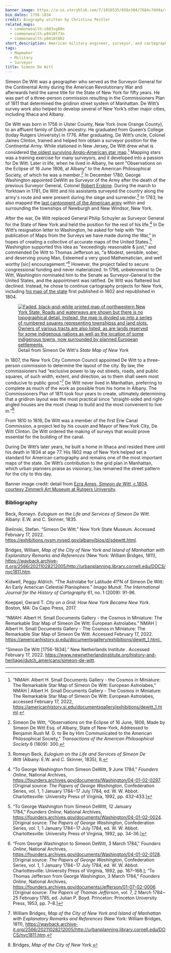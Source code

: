 ```yaml
---
banner_image: https://a-us.storyblok.com/f/1016535/858x384/7684c7dd4a/simeon_de_witt.jpg
bio_dates: 1756-1834
credit: Biography written by Christina Peitler
related_maps:
  - commonwealth:z603vg68n
  - commonwealth:p8418t73n
  - commonwealth:p8418t802
short_description: American military engineer, surveyor, and cartographer
tags:
  - Mapmaker
  - Military
  - Surveyor
title: Simeon De Witt
---
```

Simeon De Witt was a geographer who served as the Surveyor General for the Continental Army during the American Revolutionary War and afterwards held the same title for the State of New York for fifty years. He was part of a three-person commission resulting in the Commissioners Plan of 1811 that determined the gridiron street system of Manhattan. De Witt’s survey work also helped to develop several of New York’s other major cities, including Ithaca and Albany.

De Witt was born in 1756 in Ulster County, New York (now Orange County), to an affluent family of Dutch ancestry. He graduated from Queen’s College (today Rutgers University) in 1776. After graduating, De Witt’s uncle, Colonel James Clinton, trained and helped him obtain a surveyor position for the Continental Army. While stationed in New Jersey, De Witt drew what is considered [the oldest surviving Anglo-American star map](https://americanhistory.si.edu/documentsgallery/exhibitions/dewitt_1.html).[^1] Mapping stars was a training exercise for many surveyors, and it developed into a passion for De Witt. Later in life, when he lived in Albany, he sent “Observations on the Eclipse of 16 June 1806, at Albany” to the American Philosophical Society, of which he was a member.[^2] In December 1780, George Washington appointed DeWitt as Surveyor of the Army after the death of the previous Surveyor General, Colonel [Robert Erskine](/people/robert-erskine/). During the march to Yorktown in 1781, De Witt and his assistants surveyed the country along the army's route and were present during the siege and surrender.[^3] In 1783, he also mapped the [last cantonment of the American army](/maps/commonwealth:p8418t802/) within and surrounding the townships of Newburgh and New Windsor, New York. 

After the war, De Witt replaced General Philip Schuyler as Surveyor General for the State of New York and held the position for the rest of his life.[^4] In De Witt’s resignation letter to Washington, he asked for help with “the publication of Maps from the Surveys we have made during the War,” in hopes of creating a collective of accurate maps of the United States.[^5] Washington supported this idea as “exceedingly reasonable & just,” and commended De Witt to Thomas Jefferson as, “a Modest, sensible, sober, and deserving young Man, Esteemed a very good Mathematician, and well worthy \[sic\] encouragement.”[^6] However, the project failed to secure congressional funding and never materialized. In 1796, unbeknownst to De Witt, Washington nominated him to the Senate as Surveyor-General to the United States, and the appointment was ratified. De Witt was flattered but declined. Instead, he chose to continue cartography projects for New York, including [his map of the state](https://collections.leventhalmap.org/search/commonwealth:6t053q20w) first published in 1802 and republished in 1804.

<figure class="table m-auto">
  <a href="/maps/commonwealth:z603vg68n/">
    <img src="https://iiif.digitalcommonwealth.org/iiif/2/commonwealth:6108vt35r/729,282,4389,2427/1000,/0/default.jpg" alt="Faded, black-and-white printed map of northwestern New York State. Roads and waterways are shown but there is no topographical detail. Instead, the map is divided up into a series of numbered squares representing townshipss and land plots. Owners of various tracts are also listed, as are lands reserved for some indigenous nations as well as the location of some indigenous towns, now surrounded by planned European settlements." />
  </a>
  <figcaption class="table-caption caption-bottom mt-0">
    Detail from Simeon De Witt&#39;s <em>State Map of New York</em>
  <figcaption>
</figure>

In 1807, the New York City Common Council appointed De Witt to a three-person commission to determine the layout of the city. By law, the commissioners had “exclusive power to lay out streets, roads, and public squares, of such width, extent, and direction, as to them shall seem most conducive to public good.”[^7] De Witt never lived in Manhattan, preferring to complete as much of the work as possible from his home in Albany. The Commissioners Plan of 1811 took four years to create, ultimately determining that a gridiron layout was the most practical since “straight-sided and right-angled houses are the most cheap to build and the most convenient to live in.”[^8]

From 1810 to 1816, De Witt was a member of the first Erie Canal Commission, a project led by his cousin and Mayor of New York City, De Witt Clinton. De Witt ordered the making of surveys that would prove essential for the building of the canal.

During De Witt’s later years, he built a home in Ithaca and resided there until his death in 1834 at age 77. His 1802 map of New York helped set a standard for American cartography and remains one of the most important maps of the state. De Witt’s contribution to the grid plan in Manhattan, which urban planners praise as visionary, has remained the street pattern for the city to this day.

Banner image credit: detail from [Ezra Ames, _Simeon de Witt,_ c.1804, courtesy Zimmerli Art Museum at Rutgers University](https://zimmerli.emuseum.com/objects/58238/simeon-de-witt).

[^1]: “NMAH: Albert H. Small Documents Gallery - the Cosmos in Miniature: The Remarkable Star Map of Simeon De Witt: European Astrolabes,” NMAH | Albert H. Small Documents Gallery - The Cosmos in Miniature: The Remarkable Star Map of Simeon De Witt: European Astrolabes, accessed February 17, 2022, https://americanhistory.si.edu/documentsgallery/exhibitions/dewitt_1.html.

[^2]: Simeon De Witt, “Observations on the Eclipse of 16 June, 1806, Made by Simeon De Witt Esq. of Albany, State of New-York, Addressed to Benjamin Rush M. D. to Be by Him Communicated to the American Philosophical Society,” _Transactions of the American Philosophical Society_ 6 (1809): 300.

[^3]: Romeyn Beck, _Eulogium on the Life and Services of Simeon De Witt_ (Albany: E.W. and C. Skinner, 1835), 8.

[^4]: “To George Washington from Simeon DeWitt, 9 June 1784,” _Founders Online_, National Archives, https://founders.archives.gov/documents/Washington/04-01-02-0297. \[Original source: _The Papers of George Washington_, Confederation Series, vol. 1, 1 January 1784 – 17 July 1784, ed. W. W. Abbot. Charlottesville: University Press of Virginia, 1992, pp. 432–433.\]

[^5]: “To George Washington from Simeon DeWitt, 12 January 1784,” _Founders Online_, National Archives, https://founders.archives.gov/documents/Washington/04-01-02-0024. \[Original source: _The Papers of George Washington_, Confederation Series, vol. 1, 1 January 1784 – 17 July 1784, ed. W. W. Abbot. Charlottesville: University Press of Virginia, 1992, pp. 34–36.\]

[^6]: “From George Washington to Simeon DeWitt, 3 March 1784,” _Founders Online_, National Archives, https://founders.archives.gov/documents/Washington/04-01-02-0128. \[Original source: _The Papers of George Washington_, Confederation Series, vol. 1, 1 January 1784 – 17 July 1784, ed. W. W. Abbot. Charlottesville: University Press of Virginia, 1992, pp. 167–168.\]; “To Thomas Jefferson from George Washington, 3 March 1784,” _Founders Online_, National Archives, https://founders.archives.gov/documents/Jefferson/01-07-02-0006. \[Original source: _The Papers of Thomas Jefferson_, vol. 7, 2 March 1784 – 25 February 1785, ed. Julian P. Boyd. Princeton: Princeton University Press, 1953, pp. 7–8.\]

[^7]: William Bridges, _Map of the City of New York and Island of Manhattan with Explanatory Remarks and References_ (New York: William Bridges, 1811), https://wayback.archive-it.org/2566/20211028212005/http://urbanplanning.library.cornell.edu/DOCS/nyc1811.htm.

[^8]: Bridges, _Map of the City of New York_.

### Bibliography

Beck, Romeyn. _Eulogium on the Life and Services of Simeon De Witt_. Albany: E.W. and C. Skinner, 1835.

Bielinski, Stefan. “Simeon De Witt.” New York State Museum. Accessed February 17, 2022. https://exhibitions.nysm.nysed.gov/albany/bios/d/sdewitt.html.

Bridges, William, _Map of the City of New York and Island of Manhattan with Explanatory Remarks and References_ (New York: William Bridges, 1811), https://wayback.archive-it.org/2566/20211028212005/http://urbanplanning.library.cornell.edu/DOCS/nyc1811.htm.

Kidwell, Peggy Aldrich. “The Astrolabe for Latitude 41°N of Simeon De Witt: An Early American Celestial Planisphere.” _Imago Mundi: The International Journal for the History of Cartography_ 61, no. 1 (2009): 91-96. 

Koeppel, Gerard T. _City on a Grid: How New York Became New York_. Boston, MA: Da Capo Press, 2017. 

“NMAH: Albert H. Small Documents Gallery - the Cosmos in Miniature: The Remarkable Star Map of Simeon De Witt: European Astrolabes.” NMAH | Albert H. Small Documents Gallery - The Cosmos in Miniature: The Remarkable Star Map of Simeon De Witt. Accessed February 17, 2022. https://americanhistory.si.edu/documentsgallery/exhibitions/dewitt_1.html. 

“Simeon De Witt \[1756-1834\].” New Netherlands Institute . Accessed February 17, 2022. https://www.newnetherlandinstitute.org/history-and-heritage/dutch_americans/simeon-de-witt.

***
